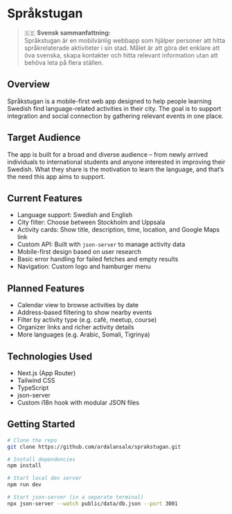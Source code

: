 # Språkstugan

> 🇸🇪 **Svensk sammanfattning:**  
> Språkstugan är en mobilvänlig webbapp som hjälper personer att hitta språkrelaterade aktiviteter i sin stad. Målet är att göra det enklare att öva svenska, skapa kontakter och hitta relevant information utan att behöva leta på flera ställen.

## Overview

Språkstugan is a mobile-first web app designed to help people learning Swedish find language-related activities in their city. The goal is to support integration and social connection by gathering relevant events in one place.

## Target Audience

The app is built for a broad and diverse audience – from newly arrived individuals to international students and anyone interested in improving their Swedish. What they share is the motivation to learn the language, and that’s the need this app aims to support.

## Current Features

- Language support: Swedish and English
- City filter: Choose between Stockholm and Uppsala
- Activity cards: Show title, description, time, location, and Google Maps link
- Custom API: Built with `json-server` to manage activity data
- Mobile-first design based on user research
- Basic error handling for failed fetches and empty results
- Navigation: Custom logo and hamburger menu

## Planned Features

- Calendar view to browse activities by date
- Address-based filtering to show nearby events
- Filter by activity type (e.g. café, meetup, course)
- Organizer links and richer activity details
- More languages (e.g. Arabic, Somali, Tigrinya)

## Technologies Used

- Next.js (App Router)
- Tailwind CSS
- TypeScript
- json-server
- Custom i18n hook with modular JSON files

## Getting Started

```bash
# Clone the repo
git clone https://github.com/ardalansale/sprakstugan.git

# Install dependencies
npm install

# Start local dev server
npm run dev

# Start json-server (in a separate terminal)
npx json-server --watch public/data/db.json --port 3001
